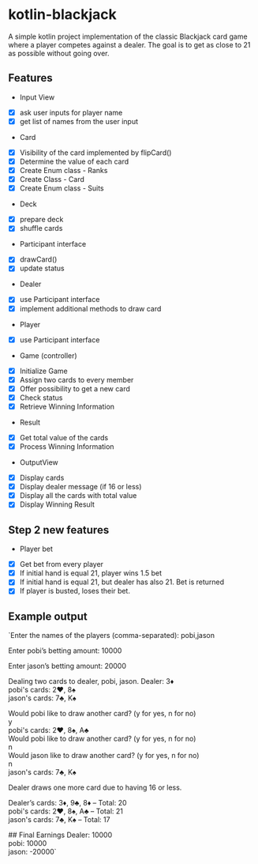 # kotlin-blackjack

A simple kotlin project implementation of the classic Blackjack card game where a player competes against a dealer. 
The goal is to get as close to 21 as possible without going over.

## Features 
- Input View 
- [x] ask user inputs for player name
- [x] get list of names from the user input

- Card 
- [x] Visibility of the card implemented by flipCard() 
- [x] Determine the value of each card
- [x] Create Enum class - Ranks
- [x] Create Class - Card
- [x] Create Enum class - Suits

- Deck
- [x] prepare deck
- [x] shuffle cards

- Participant interface 
- [x] drawCard()
- [x] update status

- Dealer
- [x] use Participant interface
- [x] implement additional methods to draw card

- Player
- [x] use Participant interface

- Game (controller)
- [x] Initialize Game
- [x] Assign two cards to every member
- [x] Offer possibility to get a new card
- [x] Check status
- [x] Retrieve Winning Information

- Result 
- [x] Get total value of the cards
- [x] Process Winning Information

- OutputView
- [x] Display cards
- [x] Display dealer message (if 16 or less)
- [x] Display all the cards with total value
- [x] Display Winning Result

## Step 2 new features

- Player bet
- [x] Get bet from every player
- [x] If initial hand is equal 21, player wins 1.5 bet
- [x] If initial hand is equal 21, but dealer has also 21. Bet is returned
- [x] If player is busted, loses their bet.

## Example output

`Enter the names of the players (comma-separated):
pobi,jason

Enter pobi’s betting amount:
10000

Enter jason’s betting amount:
20000

Dealing two cards to dealer, pobi, jason.
Dealer: 3♦  
pobi's cards: 2♥, 8♠  
jason's cards: 7♣, K♠

Would pobi like to draw another card? (y for yes, n for no)  
y  
pobi's cards: 2♥, 8♠, A♣  
Would pobi like to draw another card? (y for yes, n for no)  
n  
Would jason like to draw another card? (y for yes, n for no)  
n  
jason's cards: 7♣, K♠

Dealer draws one more card due to having 16 or less.

Dealer’s cards: 3♦, 9♣, 8♦ – Total: 20  
pobi's cards: 2♥, 8♠, A♣ – Total: 21  
jason's cards: 7♣, K♠ – Total: 17

\## Final Earnings
Dealer: 10000  
pobi: 10000  
jason: -20000`
